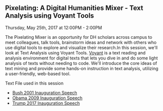## Pixelating: A Digital Humanities Mixer - Text Analysis using Voyant Tools

Thursday, May 25th, 2017 at 12:00PM - 2:00PM

The Pixelating Mixer is an opportunity for DH scholars across campus to meet colleagues, talk tools, brainstorm ideas and network with others who use digital tools to explore and visualize their research.In this session, we'll look at Text Analysis using Voyant Tools. [Voyant](https://voyant-tools.org/) is a text reading and analysis environment for digital texts that lets you dive in and do some light analysis of texts without needing to code. We'll introduce the core ideas of text mining and provide some hands-on instruction in text analysis, utilizing a user-friendly, web-based tool.

Text File used in this session

* [Bush 2001  Inauguration Speech](https://github.com/satkey/text-voyant/blob/master/Bush_Inauguration_Speech_2001)
* [Obama 2009 Inauguration Speech](https://github.com/satkey/text-voyant/blob/master/Obama_Inauguration_Speech_2009)
* [Trump 2017 Inauguration Speech](https://github.com/satkey/text-voyant/blob/master/Trump_Inauguration_2017)

